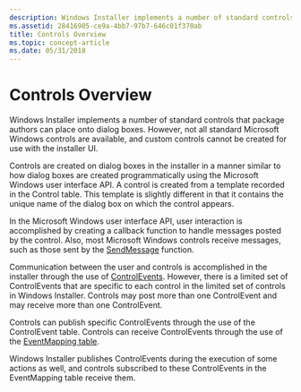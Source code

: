 ```yaml
---
description: Windows Installer implements a number of standard controls that package authors can place onto dialog boxes. However, not all standard Microsoft Windows controls are available, and custom controls cannot be created for use with the installer UI.
ms.assetid: 28416905-ce9a-4bb7-97b7-646c01f370ab
title: Controls Overview
ms.topic: concept-article
ms.date: 05/31/2018
---
```


# Controls Overview

Windows Installer implements a number of standard controls that package authors can place onto dialog boxes. However, not all standard Microsoft Windows controls are available, and custom controls cannot be created for use with the installer UI.

Controls are created on dialog boxes in the installer in a manner similar to how dialog boxes are created programmatically using the Microsoft Windows user interface API. A control is created from a template recorded in the Control table. This template is slightly different in that it contains the unique name of the dialog box on which the control appears.

In the Microsoft Windows user interface API, user interaction is accomplished by creating a callback function to handle messages posted by the control. Also, most Microsoft Windows controls receive messages, such as those sent by the [SendMessage](/windows/win32/api/winuser/nf-winuser-sendmessage) function.

Communication between the user and controls is accomplished in the installer through the use of [ControlEvents](controlevent-overview.md). However, there is a limited set of ControlEvents that are specific to each control in the limited set of controls in Windows Installer. Controls may post more than one ControlEvent and may receive more than one ControlEvent.

Controls can publish specific ControlEvents through the use of the ControlEvent table. Controls can receive ControlEvents through the use of the [EventMapping table](eventmapping-table.md).

Windows Installer publishes ControlEvents during the execution of some actions as well, and controls subscribed to these ControlEvents in the EventMapping table receive them.

 

 
